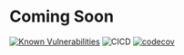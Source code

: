 # Coming Soon

[![Known Vulnerabilities](https://snyk.io/test/github/eXigentCoder/dobby/badge.svg?targetFile=packages/example/package/package.json)](https://snyk.io/test/github/eXigentCoder/dobby?targetFile=packages/example/package/package.json)
![CICD](https://github.com/eXigentCoder/dobby/workflows/Continuous%20Integration%20And%20Deployment/badge.svg)
[![codecov](https://codecov.io/gh/eXigentCoder/dobby/branch/master/graph/badge.svg)](https://codecov.io/gh/eXigentCoder/dobby)
